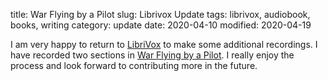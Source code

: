 title: War Flying by a Pilot
slug: Librivox Update
tags: librivox, audiobook, books, writing
category: update
date: 2020-04-10
modified: 2020-04-19

I am very happy to return to [LibriVox](http://librivox.org) to make some additional recordings.  I have recorded two sections in [War Flying by a Pilot](https://librivox.org/war-flying-by-a-pilot-by-lessel-finer-hutcheon/).  I really enjoy the process and look forward to contributing more in the future.
